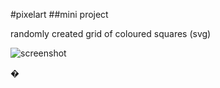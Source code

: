 #pixelart
##mini project

randomly created grid of coloured squares (svg) 

![screenshot](https://github.com/tamaslud/pixelart/pixelart.jpg)

�
